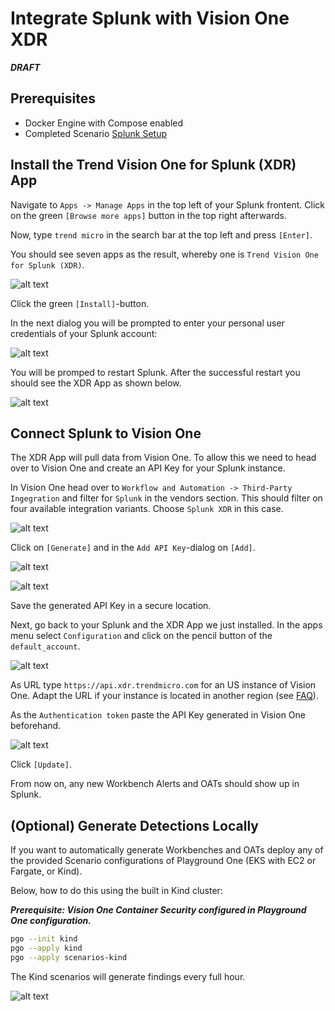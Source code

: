# Integrate Splunk with Vision One XDR

***DRAFT***

## Prerequisites

- Docker Engine with Compose enabled
- Completed Scenario [Splunk Setup](splunk-setup.md)

## Install the Trend Vision One for Splunk (XDR) App

Navigate to `Apps -> Manage Apps` in the top left of your Splunk frontent. Click on the green `[Browse more apps]` button in the top right afterwards.

Now, type `trend micro` in the search bar at the top left and press `[Enter]`.

You should see seven apps as the result, whereby one is `Trend Vision One for Splunk (XDR)`.

![alt text](images/splunk-app-v1xdr-01.png "App")

Click the green `[Install]`-button.

In the next dialog you will be prompted to enter your personal user credentials of your Splunk account:

![alt text](images/splunk-app-v1xdr-02.png "App")

You will be promped to restart Splunk. After the successful restart you should see the XDR App as shown below.

![alt text](images/splunk-app-v1xdr-04.png "App")

## Connect Splunk to Vision One

The XDR App will pull data from Vision One. To allow this we need to head over to Vision One and create an API Key for your Splunk instance.

In Vision One head over to `Workflow and Automation -> Third-Party Ingegration` and filter for `Splunk` in the vendors section. This should filter on four available integration variants. Choose `Splunk XDR` in this case.

![alt text](images/splunk-app-v1xdr-05.png "Integration")

Click on `[Generate]` and in the `Add API Key`-dialog on `[Add]`.

![alt text](images/splunk-app-v1xdr-06.png "Integration")

![alt text](images/splunk-app-v1xdr-06b.png "Integration")

Save the generated API Key in a secure location.

Next, go back to your Splunk and the XDR App we just installed. In the apps menu select `Configuration` and click on the pencil button of the `default_account`.

![alt text](images/splunk-app-v1xdr-07.png "Integration")

As URL type `https://api.xdr.trendmicro.com` for an US instance of Vision One. Adapt the URL if your instance is located in another region (see [FAQ](../../faq.md#know-how-to-check-the-region-and-data-center-location-details-in-trend-vision-one)).

As the `Authentication token` paste the API Key generated in Vision One beforehand.

![alt text](images/splunk-app-v1xdr-08.png "Integration")

Click `[Update]`.

From now on, any new Workbench Alerts and OATs should show up in Splunk.

## (Optional) Generate Detections Locally

If you want to automatically generate Workbenches and OATs deploy any of the provided Scenario configurations of Playground One (EKS with EC2 or Fargate, or Kind).

Below, how to do this using the built in Kind cluster:

***Prerequisite: Vision One Container Security configured in Playground One configuration.***

```sh
pgo --init kind
pgo --apply kind
pgo --apply scenarios-kind
```

The Kind scenarios will generate findings every full hour.

![alt text](images/splunk-app-v1xdr-09.png "Splunk")
